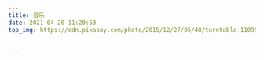 ```yaml
---
title: 音乐
date: 2021-04-20 11:20:53
top_img: https://cdn.pixabay.com/photo/2015/12/27/05/48/turntable-1109588_960_720.jpg


---
```

